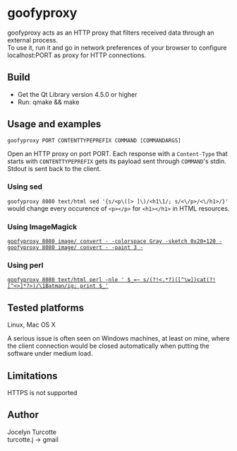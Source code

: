 goofyproxy
==========
goofyproxy acts as an HTTP proxy that filters received data
through an external process.  
To use it, run it and go in network preferences of your browser to configure
localhost:PORT as proxy for HTTP connections.

Build
-----
- Get the Qt Library version 4.5.0 or higher
- Run:
  qmake && make

Usage and examples
------------------
    goofyproxy PORT CONTENTTYPEPREFIX COMMAND [COMMANDARGS]
Open an HTTP proxy on port PORT.
Each response with a `Content-Type` that starts with `CONTENTTYPEPREFIX` gets
its payload sent through `COMMAND`'s stdin. Stdout is sent back to the client.

### Using sed
`goofyproxy 8080 text/html sed '{s/<p\([> ]\)/<h1\1/; s/<\/p>/<\/h1>/}'`  
would change every occurence of `<p></p>` for `<h1></h1>` in HTML resources.

### Using ImageMagick
[`goofyproxy 8080 image/ convert - -colorspace Gray -sketch 0x20+120 -`](http://jturcotte.github.com/goofyproxy/goofyproxy_imagemagick_sketch.png)  
[`goofyproxy 8080 image/ convert - -paint 3 -`](http://jturcotte.github.com/goofyproxy/goofyproxy_imagemagick_paint.png)

### Using perl
[`goofyproxy 8080 text/html perl -nle ' $_=~ s/(?!<.*?)([^\w])cat(?![^<>]*?>)/\1Batman/ig; print $_'`](http://jturcotte.github.com/goofyproxy/goofyproxy_perl.png)

Tested platforms
-------------------
Linux, Mac OS X

A serious issue is often seen on Windows machines, at least on mine,
where the client connection would be closed automatically when putting
the software under medium load.

Limitations
-----------
HTTPS is not supported

Author
------
Jocelyn Turcotte  
turcotte.j -> gmail
